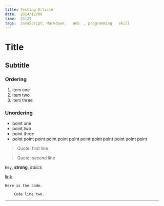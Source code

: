 ```yaml
---
title: Testing Article
date:  2014/12/09
time:  23:27
tags:  JavaScript, Markdown,   Web  , programming   skill  
---
```


# Title

## Subtitle

### Ordering

1. item one
2. item two
3. item three

### Unordering

- point one
- point two
- point three
- point point point point point point point point point point point point

> Quote: first line

> Quote: second line

`Key`, **strong**, *italics*

[link](http://salmon.tw)

    Here is the code.

        Code line two.

---